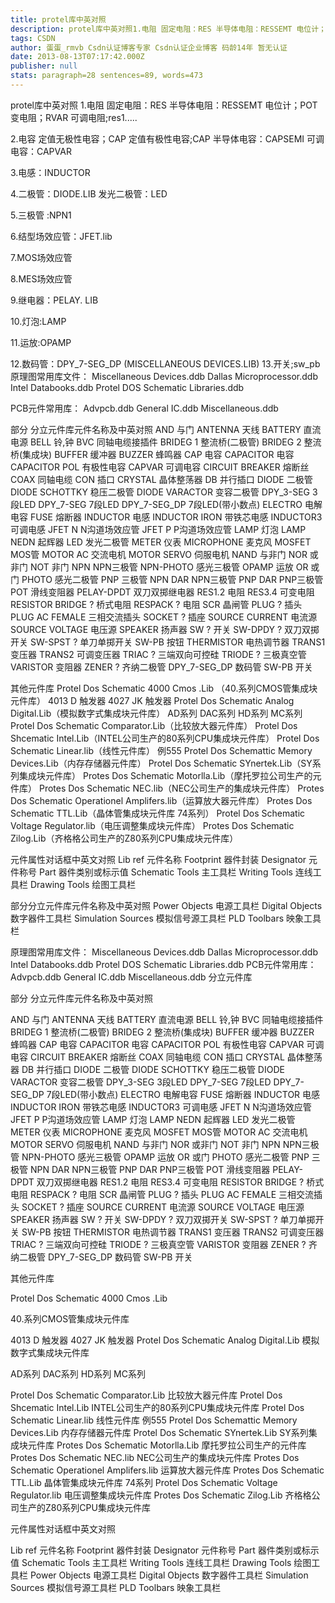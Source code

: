 ```yaml
---
title: protel库中英对照
description: protel库中英对照1.电阻 固定电阻：RES 半导体电阻：RESSEMT 电位计；POT 变电阻；RVAR 可调电阻;res1.....2.电容 定值无极性电容；CAP 定值有极性电容;CAP 半导体电容：CAPSEMI 可调电容：CAPVAR3.电感：INDUCTOR4.二极管：DIODE.LIB 发光二极管：LED5.三极管 :N
tags: CSDN
author: 蛋蛋_rmvb Csdn认证博客专家 Csdn认证企业博客 码龄14年 暂无认证
date: 2013-08-13T07:17:42.000Z
publisher: null
stats: paragraph=28 sentences=89, words=473
---
```

protel库中英对照
1.电阻
固定电阻：RES
半导体电阻：RESSEMT
电位计；POT
变电阻；RVAR
可调电阻;res1.....

2.电容
定值无极性电容；CAP
定值有极性电容;CAP
半导体电容：CAPSEMI
可调电容：CAPVAR

3.电感：INDUCTOR

4.二极管：DIODE.LIB
发光二极管：LED

5.三极管 :NPN1

6.结型场效应管：JFET.lib

7.MOS场效应管

8.MES场效应管

9.继电器：PELAY. LIB

10.灯泡:LAMP

11.运放:OPAMP

12.数码管：DPY_7-SEG_DP (MISCELLANEOUS DEVICES.LIB)
13.开关;sw_pb
原理图常用库文件：
Miscellaneous Devices.ddb
Dallas Microprocessor.ddb
Intel Databooks.ddb
Protel DOS Schematic Libraries.ddb


PCB元件常用库：
Advpcb.ddb
General IC.ddb
Miscellaneous.ddb


部分 分立元件库元件名称及中英对照
AND 与门
ANTENNA 天线
BATTERY 直流电源
BELL 铃,钟
BVC 同轴电缆接插件
BRIDEG 1 整流桥(二极管)
BRIDEG 2 整流桥(集成块)
BUFFER 缓冲器
BUZZER 蜂鸣器
CAP 电容
CAPACITOR 电容
CAPACITOR POL 有极性电容
CAPVAR 可调电容
CIRCUIT BREAKER 熔断丝
COAX 同轴电缆
CON 插口
CRYSTAL 晶体整荡器
DB 并行插口
DIODE 二极管
DIODE SCHOTTKY 稳压二极管
DIODE VARACTOR 变容二极管
DPY_3-SEG 3段LED
DPY_7-SEG 7段LED
DPY_7-SEG_DP 7段LED(带小数点)
ELECTRO 电解电容
FUSE 熔断器
INDUCTOR 电感
INDUCTOR IRON 带铁芯电感
INDUCTOR3 可调电感
JFET N N沟道场效应管
JFET P P沟道场效应管
LAMP 灯泡
LAMP NEDN 起辉器
LED 发光二极管
METER 仪表
MICROPHONE 麦克风
MOSFET MOS管
MOTOR AC 交流电机
MOTOR SERVO 伺服电机
NAND 与非门
NOR 或非门
NOT 非门
NPN NPN三极管
NPN-PHOTO 感光三极管
OPAMP 运放
OR 或门
PHOTO 感光二极管
PNP 三极管
NPN DAR NPN三极管
PNP DAR PNP三极管
POT 滑线变阻器
PELAY-DPDT 双刀双掷继电器
RES1.2 电阻
RES3.4 可变电阻
RESISTOR BRIDGE ? 桥式电阻
RESPACK ? 电阻
SCR 晶闸管
PLUG ? 插头
PLUG AC FEMALE 三相交流插头
SOCKET ? 插座
SOURCE CURRENT 电流源
SOURCE VOLTAGE 电压源
SPEAKER 扬声器
SW ? 开关
SW-DPDY ? 双刀双掷开关
SW-SPST ? 单刀单掷开关
SW-PB 按钮
THERMISTOR 电热调节器
TRANS1 变压器
TRANS2 可调变压器
TRIAC ? 三端双向可控硅
TRIODE ? 三极真空管
VARISTOR 变阻器
ZENER ? 齐纳二极管
DPY_7-SEG_DP 数码管
SW-PB 开关


其他元件库
Protel Dos Schematic 4000 Cmos .Lib （40.系列CMOS管集成块元件库）
4013 D 触发器
4027 JK 触发器
Protel Dos Schematic Analog Digital.Lib（模拟数字式集成块元件库）
AD系列 DAC系列 HD系列 MC系列
Protel Dos Schematic Comparator.Lib（比较放大器元件库）
Protel Dos Shcematic Intel.Lib（INTEL公司生产的80系列CPU集成块元件库）
Protel Dos Schematic Linear.lib（线性元件库）
例555
Protel Dos Schemattic Memory Devices.Lib（内存存储器元件库）
Protel Dos Schematic SYnertek.Lib（SY系列集成块元件库）
Protes Dos Schematic Motorlla.Lib（摩托罗拉公司生产的元件库）
Protes Dos Schematic NEC.lib（NEC公司生产的集成块元件库）
Protes Dos Schematic Operationel Amplifers.lib（运算放大器元件库）
Protes Dos Schematic TTL.Lib（晶体管集成块元件库 74系列）
Protel Dos Schematic Voltage Regulator.lib（电压调整集成块元件库）
Protes Dos Schematic Zilog.Lib（齐格格公司生产的Z80系列CPU集成块元件库）


元件属性对话框中英文对照
Lib ref 元件名称
Footprint 器件封装
Designator 元件称号
Part 器件类别或标示值
Schematic Tools 主工具栏
Writing Tools 连线工具栏
Drawing Tools 绘图工具栏


部分分立元件库元件名称及中英对照
Power Objects 电源工具栏
Digital Objects 数字器件工具栏
Simulation Sources 模拟信号源工具栏
PLD Toolbars 映象工具栏

原理图常用库文件：
Miscellaneous Devices.ddb
Dallas Microprocessor.ddb
Intel Databooks.ddb
Protel DOS Schematic Libraries.ddb
PCB元件常用库：
Advpcb.ddb
General IC.ddb
Miscellaneous.ddb
分立元件库

部分 分立元件库元件名称及中英对照

AND 与门
ANTENNA 天线
BATTERY 直流电源
BELL 铃,钟
BVC 同轴电缆接插件
BRIDEG 1 整流桥(二极管)
BRIDEG 2 整流桥(集成块)
BUFFER 缓冲器
BUZZER 蜂鸣器
CAP 电容
CAPACITOR 电容
CAPACITOR POL 有极性电容
CAPVAR 可调电容
CIRCUIT BREAKER 熔断丝
COAX 同轴电缆
CON 插口
CRYSTAL 晶体整荡器
DB 并行插口
DIODE 二极管
DIODE SCHOTTKY 稳压二极管
DIODE VARACTOR 变容二极管
DPY_3-SEG 3段LED
DPY_7-SEG 7段LED
DPY_7-SEG_DP 7段LED(带小数点)
ELECTRO 电解电容
FUSE 熔断器
INDUCTOR 电感
INDUCTOR IRON 带铁芯电感
INDUCTOR3 可调电感
JFET N N沟道场效应管
JFET P P沟道场效应管
LAMP 灯泡
LAMP NEDN 起辉器
LED 发光二极管
METER 仪表
MICROPHONE 麦克风
MOSFET MOS管
MOTOR AC 交流电机
MOTOR SERVO 伺服电机
NAND 与非门
NOR 或非门
NOT 非门
NPN NPN三极管
NPN-PHOTO 感光三极管
OPAMP 运放
OR 或门
PHOTO 感光二极管
PNP 三极管
NPN DAR NPN三极管
PNP DAR PNP三极管
POT 滑线变阻器
PELAY-DPDT 双刀双掷继电器
RES1.2 电阻
RES3.4 可变电阻
RESISTOR BRIDGE ? 桥式电阻
RESPACK ? 电阻
SCR 晶闸管
PLUG ? 插头
PLUG AC FEMALE 三相交流插头
SOCKET ? 插座
SOURCE CURRENT 电流源
SOURCE VOLTAGE 电压源
SPEAKER 扬声器
SW ? 开关
SW-DPDY ? 双刀双掷开关
SW-SPST ? 单刀单掷开关
SW-PB 按钮
THERMISTOR 电热调节器
TRANS1 变压器
TRANS2 可调变压器
TRIAC ? 三端双向可控硅
TRIODE ? 三极真空管
VARISTOR 变阻器
ZENER ? 齐纳二极管
DPY_7-SEG_DP 数码管
SW-PB 开关


其他元件库

Protel Dos Schematic 4000 Cmos .Lib

40.系列CMOS管集成块元件库

4013 D 触发器
4027 JK 触发器
Protel Dos Schematic Analog Digital.Lib 模拟数字式集成块元件库

AD系列 DAC系列 HD系列 MC系列

Protel Dos Schematic Comparator.Lib 比较放大器元件库
Protel Dos Shcematic Intel.Lib INTEL公司生产的80系列CPU集成块元件库
Protel Dos Schematic Linear.lib 线性元件库
例555
Protel Dos Schemattic Memory Devices.Lib 内存存储器元件库
Protel Dos Schematic SYnertek.Lib SY系列集成块元件库
Protes Dos Schematic Motorlla.Lib 摩托罗拉公司生产的元件库
Protes Dos Schematic NEC.lib NEC公司生产的集成块元件库
Protes Dos Schematic Operationel Amplifers.lib 运算放大器元件库
Protes Dos Schematic TTL.Lib 晶体管集成块元件库 74系列
Protel Dos Schematic Voltage Regulator.lib 电压调整集成块元件库
Protes Dos Schematic Zilog.Lib 齐格格公司生产的Z80系列CPU集成块元件库

元件属性对话框中英文对照

Lib ref 元件名称
Footprint 器件封装
Designator 元件称号
Part 器件类别或标示值
Schematic Tools 主工具栏
Writing Tools 连线工具栏
Drawing Tools 绘图工具栏
Power Objects 电源工具栏
Digital Objects 数字器件工具栏
Simulation Sources 模拟信号源工具栏
PLD Toolbars 映象工具栏

